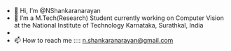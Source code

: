 - 👋 Hi, I’m @NShankaranarayan
- 👀 I’m a M.Tech(Research) Student currently working on Computer Vision at the National Institute of Technology Karnataka, Surathkal, India
-
- 📫 How to reach me :::: n.shankaranarayan@gmail.com

